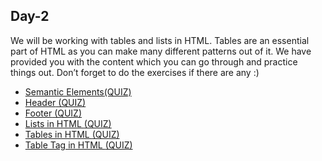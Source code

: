 <h2>Day-2</h2>
We will be working with tables and lists in HTML. Tables are an essential part of HTML as you can make many different patterns out of it. We have provided you with the content which you can go through and practice things out. Don’t forget to do the exercises if there are any :)
<ul>

  <li> <a href="https://www.w3schools.com/html/html5_semantic_elements.asp">Semantic Elements</a><a href="https://quizizz.com/admin/quiz/5e610c0411004e001b171213/chapter-2-html-semantic-elements">(QUIZ)</a> </li>
  <li><a href="https://www.w3schools.com/tags/tag_header.asp"> Header</a><a href="https://mcqslearn.com/cs/html/quiz/quiz-questions-and-answers.php?page=29"> (QUIZ)</a> </li>
  <li><a href ="https://www.w3schools.com/TAGs/tag_footer.asp"> Footer</a><a href="https://quizizz.com/admin/quiz/5eafd7507a95a6001b5d855d/html-header-footer-"> (QUIZ)</a></li>
  <li><a href="https://www.w3schools.com/html/html_lists.asp"> Lists in HTML </a><a href="https://quizizz.com/admin/quiz/5bd9b72a2ce534001bfa2eac/html-list-tags"> (QUIZ)</a></li>
  <li><a href ="https://www.w3schools.com/html/html_tables.asp"> Tables in HTML </a> <a href="https://quizizz.com/admin/quiz/5e99ff8be84509001b2d28ca/html-tables"> (QUIZ)</a></li>
   <li><a href="https://www.w3schools.com/tags/tag_table.asp"> Table Tag in HTML </a><a href="https://quizizz.com/admin/quiz/5e99ff8be84509001b2d28ca/html-tables"> (QUIZ)</a></li>
  
</ul>
